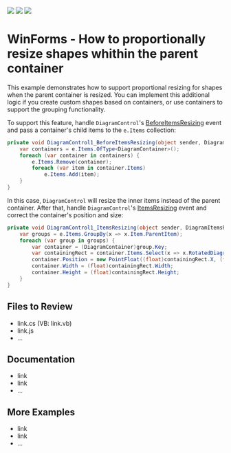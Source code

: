 <!-- default badges list -->
![](https://img.shields.io/endpoint?url=https://codecentral.devexpress.com/api/v1/VersionRange/659347778/17.2.3%2B)
[![](https://img.shields.io/badge/Open_in_DevExpress_Support_Center-FF7200?style=flat-square&logo=DevExpress&logoColor=white)](https://supportcenter.devexpress.com/ticket/details/T1174669)
[![](https://img.shields.io/badge/📖_How_to_use_DevExpress_Examples-e9f6fc?style=flat-square)](https://docs.devexpress.com/GeneralInformation/403183)
<!-- default badges end -->
# WinForms - How to proportionally resize shapes whithin the parent container

This example demonstrates how to support proportional resizing for shapes when the parent container is resized. You can implement this additional logic if you create custom shapes based on containers, or use containers to support the grouping functionality.

To support this feature, handle `DiagramControl`'s [BeforeItemsResizing](https://docs.devexpress.com/WindowsForms/DevExpress.XtraDiagram.DiagramControl.BeforeItemsResizing) event and pass a container's child items to the `e.Items` collection:

```cs
private void DiagramControl1_BeforeItemsResizing(object sender, DiagramBeforeItemsResizingEventArgs e) {
	var containers = e.Items.OfType<DiagramContainer>();
	foreach (var container in containers) {
		e.Items.Remove(container);
		foreach (var item in container.Items)
			e.Items.Add(item);
	}
}

```

In this case, `DiagramControl` will resize the inner items instead of the parent container.
After that, handle `DiagramControl`'s [ItemsResizing](https://docs.devexpress.com/WindowsForms/DevExpress.XtraDiagram.DiagramControl.ItemsResizing) event and correct the container's position and size:

```cs
private void DiagramControl1_ItemsResizing(object sender, DiagramItemsResizingEventArgs e) {
	var groups = e.Items.GroupBy(x => x.Item.ParentItem);
	foreach (var group in groups) {
		var container = (DiagramContainer)group.Key;
		var containingRect = container.Items.Select(x => x.RotatedDiagramBounds().BoundedRect()).Aggregate(Rect.Empty, Rect.Union);
		container.Position = new PointFloat((float)containingRect.X, (float)containingRect.Y);
		container.Width = (float)containingRect.Width;
		container.Height = (float)containingRect.Height;
	}
}

```

## Files to Review

- link.cs (VB: link.vb)
- link.js
- ...

## Documentation

- link
- link
- ...

## More Examples

- link
- link
- ...
